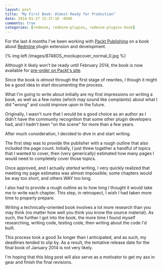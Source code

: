 ```yaml
---
layout: post
title: "My First Book: Almost Ready for Production"
date: 2014-01-27 15:37:10 -0500
comments: true
categories: [redmine, redmine-plugins, redmine-plugins-book]
---
```


For the last 4 months I've been working with [Packt Publishing](http://www.packtpub.com) on a book about [Redmine](http://www.redmine.org) plugin extension and development.

{% img left /images/8748OS_mockupcover_normal_0.jpg %}

Although it likely won't be ready until February 2014, the book is now available for [pre-order on Packt's site](http://www.packtpub.com/redmine-plugin-extension-and-development/book).

Since the book is *almost* through the first stage of rewrites, I though it might be a good idea to start documenting the process.

What I'm going to write about initially are my first impressions on writing a book, as well as a few notes (which may sound like complaints) about what I did "wrong" and could improve upon in the future.

<!-- more -->

Originally, I wasn't sure that I would be a good choice as an author as I didn't have the community recognition that some other plugin developers had, and I hadn't been "on the scene" for more than a few years.

After much consideration, I decided to dive in and start writing.

The first step was to provide the publisher with a rough outline that also included the page count. Initially, I just threw together a handful of topics that I wanted to cover, then (very generically) estimated how many pages I would need to completely cover those topics.

Once approved, and I actually *started* writing, I very quickly realized that meeting my page estimates was almost impossible; some chapters would be way too short, and others WAY too long.

I also had to provide a rough outline as to how long I thought it would take me to write each chapter. This step, in retrospect, I wish I had taken more time to properly prepare.

Writing a technically-oriented book involves a lot more research than you may think (no matter how well you think you know the source material). As such, the further I got into the book, the more time I found myself researching, writing code, testing code, then writing about the code I'd built.

This process took a good 3x longer than I anticipated, and as such, my deadlines tended to slip by. As a result, the tentative release date for the final book of January 2014 is not very likely.

I'm hoping that this blog post will also serve as a motivator to get my ass in gear and finish the final revisions.